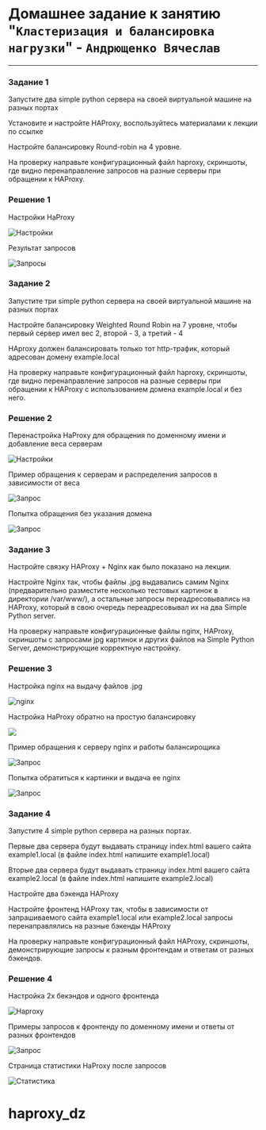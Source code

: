 # Домашнее задание к занятию "`Кластеризация и балансировка нагрузки`" - `Андрющенко Вячеслав`


---

### Задание 1

Запустите два simple python сервера на своей виртуальной машине на разных портах

Установите и настройте HAProxy, воспользуйтесь материалами к лекции по ссылке

Настройте балансировку Round-robin на 4 уровне.

На проверку направьте конфигурационный файл haproxy, скриншоты, где видно перенаправление запросов на разные серверы при обращении к HAProxy.



### Решение 1  

Настройки HaProxy 

![Настройки](/img/1.png)  

Результат запросов

![Запросы](/img/1_2.png) 

### Задание 2 

Запустите три simple python сервера на своей виртуальной машине на разных портах

Настройте балансировку Weighted Round Robin на 7 уровне, чтобы первый сервер имел вес 2, второй - 3, а третий - 4

HAproxy должен балансировать только тот http-трафик, который адресован домену example.local

На проверку направьте конфигурационный файл haproxy, скриншоты, где видно перенаправление запросов на разные серверы при обращении к HAProxy c использованием домена example.local и без него.


### Решение 2 

Перенастройка HaProxy для обращения по доменному имени и добавление веса серверам

![Настройки](/img/2.png)    


Пример обращения к серверам и распределения запросов в зависимости от веса 

![Запрос](/img/2_1.png) 

Попытка обращения без указания домена  


![Запрос](/img/2_2.png)  


### Задание 3  

Настройте связку HAProxy + Nginx как было показано на лекции.


Настройте Nginx так, чтобы файлы .jpg выдавались самим Nginx (предварительно разместите несколько тестовых картинок в директории /var/www/), а остальные запросы переадресовывались на HAProxy, который в свою очередь переадресовывал их на два Simple Python server.

На проверку направьте конфигурационные файлы nginx, HAProxy, скриншоты с запросами jpg картинок и других файлов на Simple Python Server, демонстрирующие корректную настройку.

### Решение 3 

Настройка nginx на выдачу файлов .jpg 

![nginx](/img/3_1.png)  


Настройка HaProxy обратно на простую балансировку 

![](/img/3_2.png)  

Пример обращения к серверу nginx и работы балансирощика

![Запрос](/img/3_3.png)  


Попытка обратиться к картинки и выдача ее nginx 

![Запрос](/img/3_4.png)  


### Задание  4   
Запустите 4 simple python сервера на разных портах.

Первые два сервера будут выдавать страницу index.html вашего сайта example1.local (в файле index.html напишите example1.local)

Вторые два сервера будут выдавать страницу index.html вашего сайта example2.local (в файле index.html напишите example2.local)

Настройте два бэкенда HAProxy

Настройте фронтенд HAProxy так, чтобы в зависимости от запрашиваемого сайта example1.local или example2.local запросы перенаправлялись на разные бэкенды HAProxy

На проверку направьте конфигурационный файл HAProxy, скриншоты, демонстрирующие запросы к разным фронтендам и ответам от разных бэкендов.

### Решение 4 

Настройка 2х бекэндов и одного фронтенда  


![Haproxy](/img/4.png) 


Примеры запросов к фронтенду по доменному имени и ответы от разных фронтендов

![Запрос](/img/4_1.png) 

Страница статистики HaProxy после запросов  

![Статистика](/img/4_2.png) 
# haproxy_dz
